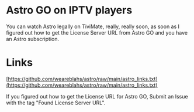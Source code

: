# Astro GO on IPTV players
You can watch Astro legally on TiviMate, really, really soon, as soon as I figured out how to get the License Server URL from Astro GO and you have an Astro subscription.

# Links
[https://github.com/weareblahs/astro/raw/main/astro_links.txt](https://github.com/weareblahs/astro/raw/main/astro_links.txt)
  
If you figured out how to get the License URL for Astro GO, Submit an Issue with the tag "Found License Server URL".
